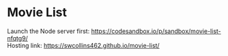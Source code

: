 # Movie List

Launch the Node server first: https://codesandbox.io/p/sandbox/movie-list-nfqtg9/  
Hosting link: https://swcollins462.github.io/movie-list/
